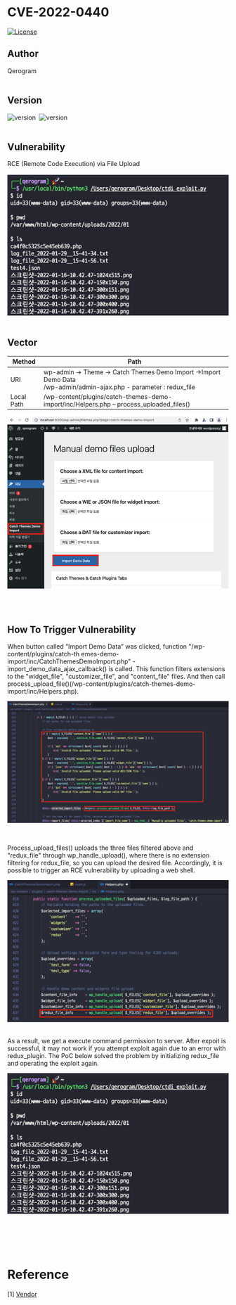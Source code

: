 # CVE-2022-0440
[![License](https://img.shields.io/badge/license-MIT-brightgreen.svg)](https://opensource.org/licenses/MIT)
<br>

## Author
Qerogram<br><br>

## Version
![version](https://img.shields.io/badge/php-7.4.21-blue)&nbsp; ![version](https://img.shields.io/badge/Catch%20Themes%20Demo%20Import-2.0-green)<br><br>

## Vulnerability
RCE (Remote Code Execution) via File Upload<br><br>
![image](./report_img/image1.png)
<br><br>

## Vector
|Method|Path|
|------|---|
|URI|wp-admin -> Theme -> Catch Themes Demo Import ->Import Demo Data<br>/wp-admin/admin-ajax.php - parameter : redux_file|
|Local Path|/wp-content/plugins/catch-themes-demo-import/inc/Helpers.php – process_uploaded_files()|


![image](./report_img/image2.png)


<br><br>

## How To Trigger Vulnerability
When button called “Import Demo Data” was clicked, function "/wp-content/plugins/catch-th emes-demo-import/inc/CatchThemesDemoImport.php" - import_demo_data_ajax_callback() is called. This function filters extensions to the "widget_file", "customizer_file", and "content_file" files. And then call process_upload_file()(/wp-content/plugins/catch-themes-demo-import/inc/Helpers.php).<br>

![image](./report_img/image3.png)

<br>

Process_upload_files() uploads the three files filtered above and "redux_file" through wp_handle_upload(), where there is no extension filtering for redux_file, so you can upload the desired file. Accordingly, it is possible to trigger an RCE vulnerability by uploading a web shell.

![image](./report_img/image4.png)

<br>
As a result, we get a execute command permission to server. After expoit is successful, it may not work if you attempt exploit again due to an error with redux_plugin. The PoC below solved the problem by initializing redux_file and operating the exploit again.
<br>

![image](./report_img/image1.png)


<br>

<br><br>
# Reference
[1] [Vendor](https://wordpress.org/plugins/catch-themes-demo-import/)

